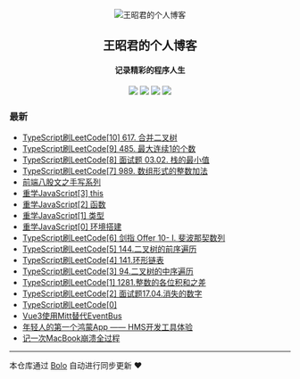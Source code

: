 <p align="center"><img alt="王昭君的个人博客" src="https://ae01.alicdn.com/kf/U681353357d014ba8baecc1ee0d979896L.jpg"></p><h2 align="center">
王昭君的个人博客
</h2>

<h4 align="center">记录精彩的程序人生</h4>
<p align="center"><a title="王昭君的个人博客" target="_blank" href="https://github.com/Suvern/bolo-blog"><img src="https://img.shields.io/github/last-commit/Suvern/bolo-blog.svg?style=flat-square&color=FF9900"></a>
<a title="GitHub repo size in bytes" target="_blank" href="https://github.com/Suvern/bolo-blog"><img src="https://img.shields.io/github/repo-size/Suvern/bolo-blog.svg?style=flat-square"></a>
<a title="Bolo Version" target="_blank" href="https://github.com/adlered/bolo-solo"><img src="https://img.shields.io/badge/bolo-v2.3 稳定版-f1e05a.svg?style=flat-square&color=blueviolet"></a>
<a title="Hits" target="_blank" href="https://github.com/88250/hits"><img src="https://hits.b3log.org/Suvern/bolo-blog.svg"></a></p>

### 最新

* [TypeScript刷LeetCode[10] 617. 合并二叉树](https://wangzhaojun.wiki/articles/2021/02/15/1613339717339.html)
* [TypeScript刷LeetCode[9] 485. 最大连续1的个数](https://wangzhaojun.wiki/articles/2021/02/15/1613324205380.html)
* [TypeScript刷LeetCode[8] 面试题 03.02. 栈的最小值](https://wangzhaojun.wiki/articles/2021/01/28/1611763929585.html)
* [TypeScript刷LeetCode[7] 989. 数组形式的整数加法](https://wangzhaojun.wiki/articles/2021/01/22/1611270097235.html)
* [前端八股文之手写系列](https://wangzhaojun.wiki/articles/2021/01/20/1611113509603.html)
* [重学JavaScript[3] this](https://wangzhaojun.wiki/articles/2021/01/17/1611111996810.html)
* [重学JavaScript[2] 函数](https://wangzhaojun.wiki/articles/2021/01/17/1610878252253.html)
* [重学JavaScript[1] 类型](https://wangzhaojun.wiki/articles/2021/01/17/1610830316397.html)
* [重学JavaScript[0] 环境搭建](https://wangzhaojun.wiki/articles/2021/01/17/1610827558872.html)
* [TypeScript刷LeetCode[6] 剑指 Offer 10- I. 斐波那契数列](https://wangzhaojun.wiki/articles/2021/01/11/1610316707849.html)
* [TypeScript刷LeetCode[5] 144.二叉树的前序遍历](https://wangzhaojun.wiki/articles/2021/01/09/1610200715441.html)
* [TypeScript刷LeetCode[4] 141.环形链表](https://wangzhaojun.wiki/articles/2021/01/05/1609840754451.html)
* [TypeScript刷LeetCode[3] 94.二叉树的中序遍历](https://wangzhaojun.wiki/articles/2021/01/05/1609836073189.html)
* [TypeScript刷LeetCode[1] 1281.整数的各位积和之差](https://wangzhaojun.wiki/articles/2021/01/04/1609692670579.html)
* [TypeScript刷LeetCode[2] 面试题17.04.消失的数字](https://wangzhaojun.wiki/articles/2021/01/04/1609694912607.html)
* [TypeScript刷LeetCode[0]](https://wangzhaojun.wiki/articles/2021/01/03/1609689497480.html)
* [Vue3使用Mitt替代EventBus](https://wangzhaojun.wiki/articles/2020/12/29/1609174233359.html)
* [年轻人的第一个鸿蒙App —— HMS开发工具体验](https://wangzhaojun.wiki/articles/2020/12/24/1608750583992.html)
* [记一次MacBook崩溃全过程](https://wangzhaojun.wiki/articles/2020/07/11/1608236906345.html)



---

本仓库通过 [Bolo](https://github.com/adlered/bolo-solo) 自动进行同步更新 ❤️ 